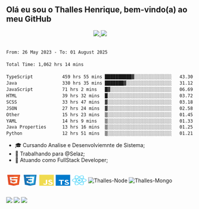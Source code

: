 ## Olá eu sou o Thalles Henrique, bem-vindo(a) ao meu GitHub

<div align="center">
  <a href="https://github.com/Thalles-HsA">
  <img height="180em" src="https://github-readme-stats.vercel.app/api?username=Thalles-HsA&show_icons=true&theme=radical&include_all_commits=true&count_private=true"/>
  <img height="180em" src="https://github-readme-stats.vercel.app/api/top-langs/?username=Thalles-HsA&exclude_repo=github-readme-stats,Pong,Freeway-JS&langs_count=5&theme=radical"/>
</div><br>
  
  <!--START_SECTION:waka-->

```txt
From: 26 May 2023 - To: 01 August 2025

Total Time: 1,062 hrs 14 mins

TypeScript           459 hrs 55 mins ██████████▓░░░░░░░░░░░░░░   43.30 %
Java                 330 hrs 35 mins ███████▓░░░░░░░░░░░░░░░░░   31.12 %
JavaScript           71 hrs 2 mins   █▓░░░░░░░░░░░░░░░░░░░░░░░   06.69 %
HTML                 39 hrs 32 mins  █░░░░░░░░░░░░░░░░░░░░░░░░   03.72 %
SCSS                 33 hrs 47 mins  ▓░░░░░░░░░░░░░░░░░░░░░░░░   03.18 %
JSON                 27 hrs 24 mins  ▓░░░░░░░░░░░░░░░░░░░░░░░░   02.58 %
Other                15 hrs 23 mins  ▒░░░░░░░░░░░░░░░░░░░░░░░░   01.45 %
YAML                 14 hrs 9 mins   ▒░░░░░░░░░░░░░░░░░░░░░░░░   01.33 %
Java Properties      13 hrs 16 mins  ▒░░░░░░░░░░░░░░░░░░░░░░░░   01.25 %
Python               12 hrs 51 mins  ▒░░░░░░░░░░░░░░░░░░░░░░░░   01.21 %
```

<!--END_SECTION:waka-->

  - 🎓 Cursando Analise e Desenvolviemnte de Sistema;
  - 🌱 Trabalhando para @Selaz;
  - 🎯 Atuando como FullStack Developer;
 
<div style="display: inline_block"><br>
  <img align="center" alt="Thalles-HTML" height="30" width="40" src="https://raw.githubusercontent.com/devicons/devicon/master/icons/html5/html5-original.svg">
  <img align="center" alt="Thalles-CSS" height="30" width="40" src="https://raw.githubusercontent.com/devicons/devicon/master/icons/css3/css3-original.svg">
  <img align="center" alt="Thalles-Js" height="30" width="40" src="https://raw.githubusercontent.com/devicons/devicon/master/icons/javascript/javascript-plain.svg">
  <img align="center" alt="Thalles-Ts" height="30" width="40" src="https://raw.githubusercontent.com/devicons/devicon/master/icons/typescript/typescript-plain.svg">
  <img align="center" alt="Thalles-React" height="30" width="40" src="https://raw.githubusercontent.com/devicons/devicon/master/icons/react/react-original.svg">
  <img align="center" alt="Thalles-Node" height="30" width="40" src="https://cdn.jsdelivr.net/gh/devicons/devicon/icons/nodejs/nodejs-original.svg" />
  <img align="center" alt="Thalles-Mongo" height="30" width="40" src="https://cdn.jsdelivr.net/gh/devicons/devicon/icons/mongodb/mongodb-original.svg" />
  
</div>

 ##
  
<div>
  <a href="https://www.linkedin.com/in/thalles-hsa" target="_blank"><img src="https://img.shields.io/badge/-LinkedIn-%230077B5?style=for-the-badge&logo=linkedin&logoColor=white" target="_blank"></a> 
  <a href="https://instagram.com/thalleshsa" target="_blank"><img src="https://img.shields.io/badge/-Instagram-%23E4405F?style=for-the-badge&logo=instagram&logoColor=white" target="_blank"></a>
  <a href = "mailto:thsa.henrique@gmail.com"><img src="https://img.shields.io/badge/-Gmail-%23333?style=for-the-badge&logo=gmail&logoColor=white" target="_blank"></a>
   
</div>
